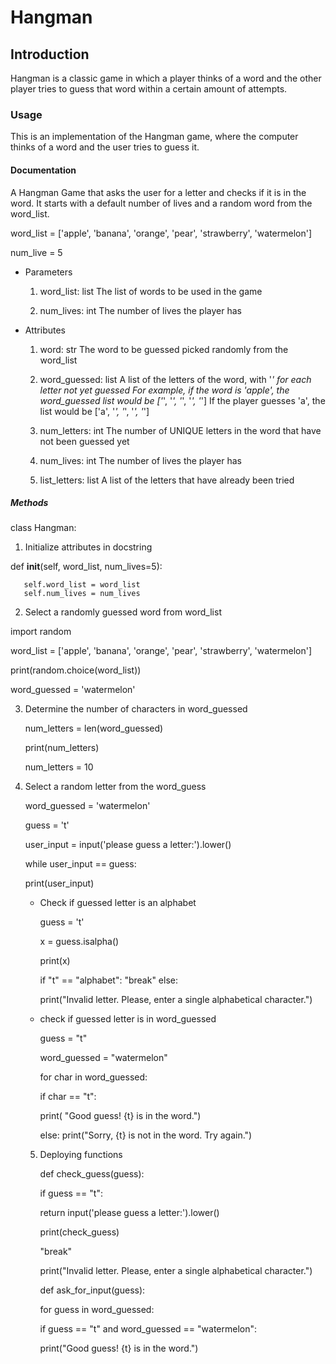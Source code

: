 # Hangman

## Introduction

Hangman is a classic game in which a player thinks of a word and the other player tries to guess that word within a certain amount of attempts.

### Usage

This is an implementation of the Hangman game, where the computer thinks of a word and the user tries to guess it. 

#### Documentation

A Hangman Game that asks the user for a letter and checks if it is in the word. It starts with a default number of lives and a random word from the word_list.

word_list = ['apple', 'banana', 'orange', 'pear', 'strawberry', 'watermelon']

 num_live = 5

- Parameters

  1. word_list: list
    The list of words to be used in the game

  2. num_lives: int
    The number of lives the player has

- Attributes 

   1.  word: str
        The word to be guessed picked randomly from the word_list

   2.  word_guessed: list
        A list of the letters of the word, with '_' for each letter not yet guessed
        For example, if the word is 'apple', the word_guessed list would be ['_', '_', '_', '_', '_']
        If the player guesses 'a', the list would be ['a', '_', '_', '_', '_']

    3. num_letters: int
        The number of UNIQUE letters in the word that have not been guessed yet

    4. num_lives: int
        The number of lives the player has

    5. list_letters: list
       A list of the letters that have already been tried

##### Methods

  class Hangman: 

  1. Initialize attributes in docstring

  def __init__(self, word_list, num_lives=5):
        
       self.word_list = word_list
       self.num_lives = num_lives

  2. Select a randomly guessed word from word_list

   import random

   word_list = ['apple', 'banana', 'orange', 'pear', 'strawberry', 'watermelon']

   print(random.choice(word_list))
  
   word_guessed = 'watermelon'
 
  3. Determine the number of characters in word_guessed
     
     num_letters = len(word_guessed)

     print(num_letters)

     num_letters = 10

 4. Select a random letter from the word_guess
    
    word_guessed = 'watermelon'

     guess = 't'

     user_input = input('please guess a letter:').lower()

     while user_input == guess:   
  
     print(user_input)

      - Check if guessed letter is an alphabet

        guess = 't'

        x = guess.isalpha()

        print(x)

         if "t" == "alphabet":
          "break"
         else:

           print("Invalid letter. Please, enter a single alphabetical character.")


      - check if guessed letter is in word_guessed

         guess = "t"

         word_guessed = "watermelon"

         for char in word_guessed:
  
         if char == "t":
   
         print( "Good guess! {t} is in the word.")

         else: 
           print("Sorry, {t} is not in the word. Try again.")

    5. Deploying functions

       def check_guess(guess):
  
         if guess == "t":

         return input('please guess a letter:').lower()
  
         print(check_guess)
  
         "break" 


        print("Invalid letter. Please, enter a single alphabetical character.")
     


       def ask_for_input(guess):
  
         for guess in word_guessed:
  
         if guess == "t" and word_guessed == "watermelon":

        print("Good guess! {t} is in the word.")